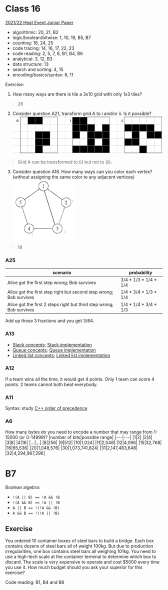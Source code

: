 # Class 16
[2021/22 Heat Event Junior Paper](https://github.com/miyagi-sensei/georgia/blob/main/class15/hkoi22hj.pdf)
- algorithmic: 20, 21, B2
- logic/boolean/bitwise: 1, 10, 19, B5, B7
- counting: 18, 24, 25
- code tracing: 14, 16, 17, 22, 23
- code reading: 2, 5, 7, 8, B1, B4, B6
- analytical: 3, 12, B3
- data structure: 13
- search and sorting: 4, 15
- encoding/basics/syntax: 6, 11

Exercise:
1. How many ways are there is tile a 3x10 grid with only 1x3 tiles?
> 28

2. Consider question A21, transform grid A to i and/or ii. Is it possible? <br>
    ![grids](https://github.com/miyagi-sensei/georgia/blob/main/class15/ex2.png)
> Grid A can be transformed to (i) but not to (ii).

3. Consider question A18. How many ways can you color each vertex? (without assigning the same color to any adjacent vertices)<br>
    ![pentagon](https://github.com/miyagi-sensei/georgia/blob/main/class15/ex3.png)
> 18

### A25
|scenario|probability|
|---|---|
|Alice got the first step wrong; Bob survives|3/4 * 1/3 * 1/4 * 1/4|
|Alice got the first step right but second step wrong; Bob survives|1/4 * 3/4 * 1/3 * 1/4|
|Alice got the first 2 steps right but third step wrong; Bob survives|1/4 * 1/4 * 3/4 * 1/3|
Add up those 3 fractions and you get 3/64.

### A13
- [Stack concepts](https://youtu.be/F1F2imiOJfk); [Stack implementation](https://youtu.be/sFVxsglODoo)
- [Queue concepts](https://youtu.be/XuCbpw6Bj1U); [Queue implementation](https://youtu.be/okr-XE8yTO8)
- [Linked list concepts](https://youtu.be/NobHlGUjV3g); [Linked list implementation](https://youtu.be/NobHlGUjV3g)

### A12
If a team wins all the time, it would get 4 points. Only 1 team can score 4 points. 2 teams cannot both beat everybody.

### A11
Syntax: study [C++ order of precedence](https://en.cppreference.com/w/cpp/language/operator_precedence)

### A6
How many bytes do you need to encode a number that may range from 1-15000 (or 0-14999)?
|number of bits|possible range|
|---|---|
|1|2|
|2|4|
|3|8|
|4|16|
|...|...|
|8|256|
|9|512|
|10|1,024|
|11|2,048|
|12|4,096|
|15|32,768|
|16|65,536|
|20|1,048,576|
|30|1,073,741,824|
|31|2,147,483,648|
|32|4,294,967,296|

# B7
Boolean algebra: 
- `!(A || B) == !A && !B`
- `!(A && B) == !A || !B`
- `A || B == !(!A && !B)`
- `A && B == !(!A || !B)`

## Exercise
You ordered 10 container boxes of steel bars to build a bridge. Each box contains dozens of steel bars all of weight 100kg. But due to production irregularities, one box contains steel bars all weighing 101kg. You need to use a high-tech scale at the container terminal to determine which box to discard. The scale is very expensive to operate and cost $5000 every time you use it. How much budget should you ask your superior for this exercise?

Code reading: B1, B4 and B6
